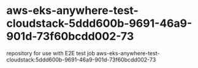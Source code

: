 # aws-eks-anywhere-test-cloudstack-5ddd600b-9691-46a9-901d-73f60bcdd002-73
repository for use with E2E test job aws-eks-anywhere-test-cloudstack:5ddd600b-9691-46a9-901d-73f60bcdd002-73

